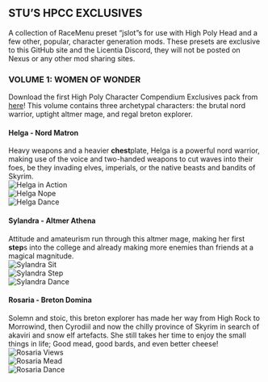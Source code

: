 
## STU’S HPCC EXCLUSIVES
A collection of RaceMenu preset “jslot”s for use with High Poly Head and a few other, popular, character generation mods. These presets are exclusive to this GitHub site and the Licentia Discord, they will not be posted on Nexus or any other mod sharing sites.

### VOLUME 1: WOMEN OF WONDER
Download the first High Poly Character Compendium Exclusives pack from [here](https://github.com/SamsyTheUnicorn/samsytheunicorn.github.io/blob/main/STU-HPCC%20Exclusives%20Volume%201.7z)! This volume contains three archetypal characters: the brutal nord warrior, uptight altmer mage, and regal breton explorer.

#### Helga - Nord Matron
Heavy weapons and a heavier **chest**plate, Helga is a powerful nord warrior, making use of the voice and two-handed weapons to cut waves into their foes, be they invading elves, imperials, or the native beasts and bandits of Skyrim. <br> ![Helga in Action](https://github.com/SamsyTheUnicorn/samsytheunicorn.github.io/blob/main/helga3.png?raw=true) <br> ![Helga Nope](https://github.com/SamsyTheUnicorn/samsytheunicorn.github.io/blob/main/Helga.gif?raw=true) <br> ![Helga Dance](https://github.com/SamsyTheUnicorn/samsytheunicorn.github.io/blob/main/Helga2.gif?raw=true)

#### Sylandra - Altmer Athena
Attitude and amateurism run through this altmer mage, making her first **step**s into the college and already making more enemies than friends at a magical magnitude. <br> ![Sylandra Sit](https://github.com/SamsyTheUnicorn/samsytheunicorn.github.io/blob/main/Sylandra2.png?raw=true) <br> ![Sylandra Step](https://github.com/SamsyTheUnicorn/samsytheunicorn.github.io/blob/main/Sylandra3.png?raw=true) <br> ![Sylandra Dance](https://github.com/SamsyTheUnicorn/samsytheunicorn.github.io/blob/main/Sylandra.gif?raw=true)

#### Rosaria - Breton Domina
Solemn and stoic, this breton explorer has made her way from High Rock to Morrowind, then Cyrodiil and now the chilly province of Skyrim in search of akaviri and snow elf artefacts. She still takes her time to enjoy the small things in life; Good mead, good bards, and even better cheese! <br> ![Rosaria Views](https://github.com/SamsyTheUnicorn/samsytheunicorn.github.io/blob/main/rosaria2.png?raw=true) <br> ![Rosaria Mead](https://github.com/SamsyTheUnicorn/samsytheunicorn.github.io/blob/main/rosaria3.png?raw=true) <br> ![Rosaria Dance](https://github.com/SamsyTheUnicorn/samsytheunicorn.github.io/blob/main/rosaria.gif?raw=true)
